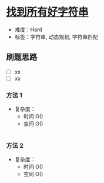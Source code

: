 # [找到所有好字符串](https://leetcode-cn.com/problems/find-all-good-strings/)

- 难度：Hard
- 标签：字符串, 动态规划, 字符串匹配

## 刷题思路

- [ ] xx
- [ ] xx

### 方法 1

- 复杂度：
    - 时间 O()
    - 空间 O()

``` js

```

### 方法 2

- 复杂度：
    - 时间 O()
    - 空间 O()

``` js

```
